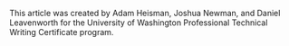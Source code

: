 This article was created by Adam Heisman, Joshua Newman, and Daniel Leavenworth for the University of Washington Professional Technical Writing Certificate program.

